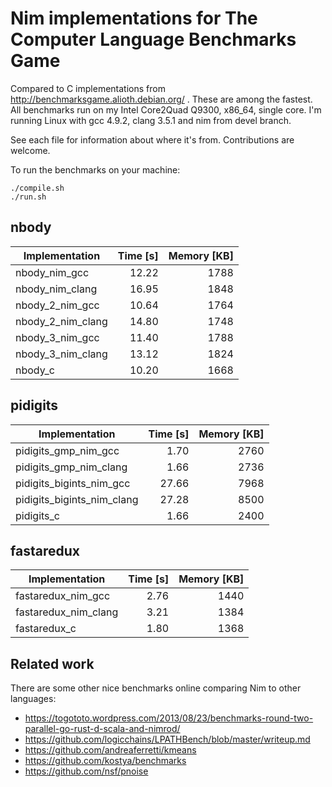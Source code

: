 # Nim implementations for The Computer Language Benchmarks Game

Compared to C implementations from http://benchmarksgame.alioth.debian.org/ .
These are among the fastest. All benchmarks run on my Intel Core2Quad Q9300,
x86_64, single core. I'm running Linux with gcc 4.9.2, clang 3.5.1 and nim from
devel branch.

See each file for information about where it's from. Contributions are welcome.

To run the benchmarks on your machine:
```
./compile.sh
./run.sh
```

## nbody
| Implementation                 | Time [s] | Memory [KB] |
| ------------------------------ | --------:| -----------:|
| nbody_nim_gcc                  |    12.22 |        1788 |
| nbody_nim_clang                |    16.95 |        1848 |
| nbody_2_nim_gcc                |    10.64 |        1764 |
| nbody_2_nim_clang              |    14.80 |        1748 |
| nbody_3_nim_gcc                |    11.40 |        1788 |
| nbody_3_nim_clang              |    13.12 |        1824 |
| nbody_c                        |    10.20 |        1668 |
## pidigits
| Implementation                 | Time [s] | Memory [KB] |
| ------------------------------ | --------:| -----------:|
| pidigits_gmp_nim_gcc           |     1.70 |        2760 |
| pidigits_gmp_nim_clang         |     1.66 |        2736 |
| pidigits_bigints_nim_gcc       |    27.66 |        7968 |
| pidigits_bigints_nim_clang     |    27.28 |        8500 |
| pidigits_c                     |     1.66 |        2400 |
## fastaredux
| Implementation                 | Time [s] | Memory [KB] |
| ------------------------------ | --------:| -----------:|
| fastaredux_nim_gcc             |     2.76 |        1440 |
| fastaredux_nim_clang           |     3.21 |        1384 |
| fastaredux_c                   |     1.80 |        1368 |

## Related work
There are some other nice benchmarks online comparing Nim to other languages:

- https://togototo.wordpress.com/2013/08/23/benchmarks-round-two-parallel-go-rust-d-scala-and-nimrod/
- https://github.com/logicchains/LPATHBench/blob/master/writeup.md
- https://github.com/andreaferretti/kmeans
- https://github.com/kostya/benchmarks
- https://github.com/nsf/pnoise

